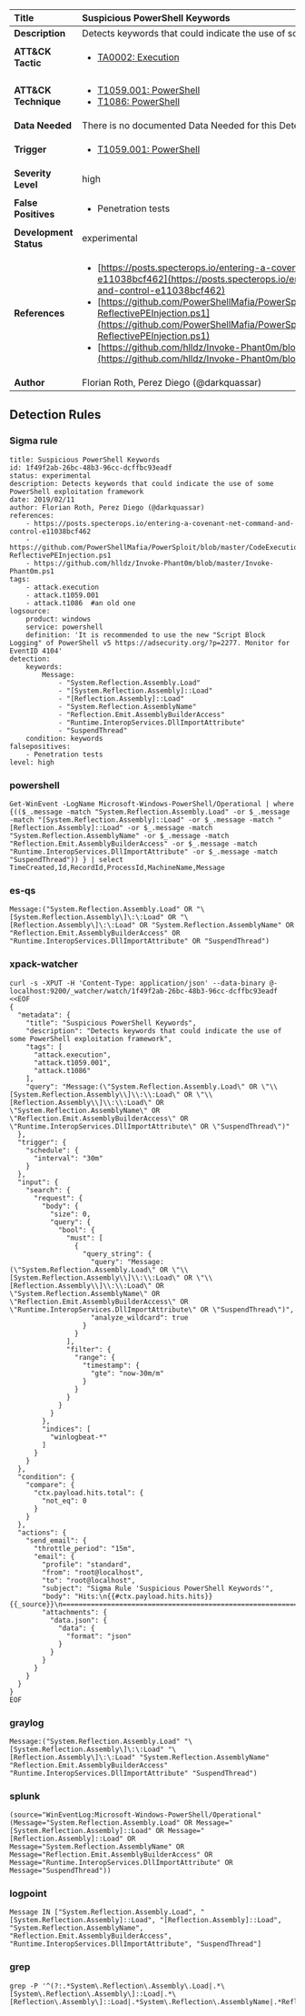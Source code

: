 | Title                    | Suspicious PowerShell Keywords       |
|:-------------------------|:------------------|
| **Description**          | Detects keywords that could indicate the use of some PowerShell exploitation framework |
| **ATT&amp;CK Tactic**    |  <ul><li>[TA0002: Execution](https://attack.mitre.org/tactics/TA0002)</li></ul>  |
| **ATT&amp;CK Technique** | <ul><li>[T1059.001: PowerShell](https://attack.mitre.org/techniques/T1059/001)</li><li>[T1086: PowerShell](https://attack.mitre.org/techniques/T1086)</li></ul>  |
| **Data Needed**          |  There is no documented Data Needed for this Detection Rule yet  |
| **Trigger**              | <ul><li>[T1059.001: PowerShell](../Triggers/T1059.001.md)</li></ul>  |
| **Severity Level**       | high |
| **False Positives**      | <ul><li>Penetration tests</li></ul>  |
| **Development Status**   | experimental |
| **References**           | <ul><li>[https://posts.specterops.io/entering-a-covenant-net-command-and-control-e11038bcf462](https://posts.specterops.io/entering-a-covenant-net-command-and-control-e11038bcf462)</li><li>[https://github.com/PowerShellMafia/PowerSploit/blob/master/CodeExecution/Invoke-ReflectivePEInjection.ps1](https://github.com/PowerShellMafia/PowerSploit/blob/master/CodeExecution/Invoke-ReflectivePEInjection.ps1)</li><li>[https://github.com/hlldz/Invoke-Phant0m/blob/master/Invoke-Phant0m.ps1](https://github.com/hlldz/Invoke-Phant0m/blob/master/Invoke-Phant0m.ps1)</li></ul>  |
| **Author**               | Florian Roth, Perez Diego (@darkquassar) |


## Detection Rules

### Sigma rule

```
title: Suspicious PowerShell Keywords
id: 1f49f2ab-26bc-48b3-96cc-dcffbc93eadf
status: experimental
description: Detects keywords that could indicate the use of some PowerShell exploitation framework
date: 2019/02/11
author: Florian Roth, Perez Diego (@darkquassar)
references:
    - https://posts.specterops.io/entering-a-covenant-net-command-and-control-e11038bcf462
    - https://github.com/PowerShellMafia/PowerSploit/blob/master/CodeExecution/Invoke-ReflectivePEInjection.ps1
    - https://github.com/hlldz/Invoke-Phant0m/blob/master/Invoke-Phant0m.ps1
tags:
    - attack.execution
    - attack.t1059.001
    - attack.t1086  #an old one
logsource:
    product: windows
    service: powershell
    definition: 'It is recommended to use the new "Script Block Logging" of PowerShell v5 https://adsecurity.org/?p=2277. Monitor for EventID 4104'
detection:
    keywords:
        Message:
            - "System.Reflection.Assembly.Load"
            - "[System.Reflection.Assembly]::Load"
            - "[Reflection.Assembly]::Load"
            - "System.Reflection.AssemblyName"
            - "Reflection.Emit.AssemblyBuilderAccess"
            - "Runtime.InteropServices.DllImportAttribute"
            - "SuspendThread"
    condition: keywords
falsepositives:
    - Penetration tests
level: high

```





### powershell
    
```
Get-WinEvent -LogName Microsoft-Windows-PowerShell/Operational | where {(($_.message -match "System.Reflection.Assembly.Load" -or $_.message -match "[System.Reflection.Assembly]::Load" -or $_.message -match "[Reflection.Assembly]::Load" -or $_.message -match "System.Reflection.AssemblyName" -or $_.message -match "Reflection.Emit.AssemblyBuilderAccess" -or $_.message -match "Runtime.InteropServices.DllImportAttribute" -or $_.message -match "SuspendThread")) } | select TimeCreated,Id,RecordId,ProcessId,MachineName,Message
```


### es-qs
    
```
Message:("System.Reflection.Assembly.Load" OR "\[System.Reflection.Assembly\]\:\:Load" OR "\[Reflection.Assembly\]\:\:Load" OR "System.Reflection.AssemblyName" OR "Reflection.Emit.AssemblyBuilderAccess" OR "Runtime.InteropServices.DllImportAttribute" OR "SuspendThread")
```


### xpack-watcher
    
```
curl -s -XPUT -H 'Content-Type: application/json' --data-binary @- localhost:9200/_watcher/watch/1f49f2ab-26bc-48b3-96cc-dcffbc93eadf <<EOF
{
  "metadata": {
    "title": "Suspicious PowerShell Keywords",
    "description": "Detects keywords that could indicate the use of some PowerShell exploitation framework",
    "tags": [
      "attack.execution",
      "attack.t1059.001",
      "attack.t1086"
    ],
    "query": "Message:(\"System.Reflection.Assembly.Load\" OR \"\\[System.Reflection.Assembly\\]\\:\\:Load\" OR \"\\[Reflection.Assembly\\]\\:\\:Load\" OR \"System.Reflection.AssemblyName\" OR \"Reflection.Emit.AssemblyBuilderAccess\" OR \"Runtime.InteropServices.DllImportAttribute\" OR \"SuspendThread\")"
  },
  "trigger": {
    "schedule": {
      "interval": "30m"
    }
  },
  "input": {
    "search": {
      "request": {
        "body": {
          "size": 0,
          "query": {
            "bool": {
              "must": [
                {
                  "query_string": {
                    "query": "Message:(\"System.Reflection.Assembly.Load\" OR \"\\[System.Reflection.Assembly\\]\\:\\:Load\" OR \"\\[Reflection.Assembly\\]\\:\\:Load\" OR \"System.Reflection.AssemblyName\" OR \"Reflection.Emit.AssemblyBuilderAccess\" OR \"Runtime.InteropServices.DllImportAttribute\" OR \"SuspendThread\")",
                    "analyze_wildcard": true
                  }
                }
              ],
              "filter": {
                "range": {
                  "timestamp": {
                    "gte": "now-30m/m"
                  }
                }
              }
            }
          }
        },
        "indices": [
          "winlogbeat-*"
        ]
      }
    }
  },
  "condition": {
    "compare": {
      "ctx.payload.hits.total": {
        "not_eq": 0
      }
    }
  },
  "actions": {
    "send_email": {
      "throttle_period": "15m",
      "email": {
        "profile": "standard",
        "from": "root@localhost",
        "to": "root@localhost",
        "subject": "Sigma Rule 'Suspicious PowerShell Keywords'",
        "body": "Hits:\n{{#ctx.payload.hits.hits}}{{_source}}\n================================================================================\n{{/ctx.payload.hits.hits}}",
        "attachments": {
          "data.json": {
            "data": {
              "format": "json"
            }
          }
        }
      }
    }
  }
}
EOF

```


### graylog
    
```
Message:("System.Reflection.Assembly.Load" "\[System.Reflection.Assembly\]\:\:Load" "\[Reflection.Assembly\]\:\:Load" "System.Reflection.AssemblyName" "Reflection.Emit.AssemblyBuilderAccess" "Runtime.InteropServices.DllImportAttribute" "SuspendThread")
```


### splunk
    
```
(source="WinEventLog:Microsoft-Windows-PowerShell/Operational" (Message="System.Reflection.Assembly.Load" OR Message="[System.Reflection.Assembly]::Load" OR Message="[Reflection.Assembly]::Load" OR Message="System.Reflection.AssemblyName" OR Message="Reflection.Emit.AssemblyBuilderAccess" OR Message="Runtime.InteropServices.DllImportAttribute" OR Message="SuspendThread"))
```


### logpoint
    
```
Message IN ["System.Reflection.Assembly.Load", "[System.Reflection.Assembly]::Load", "[Reflection.Assembly]::Load", "System.Reflection.AssemblyName", "Reflection.Emit.AssemblyBuilderAccess", "Runtime.InteropServices.DllImportAttribute", "SuspendThread"]
```


### grep
    
```
grep -P '^(?:.*System\.Reflection\.Assembly\.Load|.*\[System\.Reflection\.Assembly\]::Load|.*\[Reflection\.Assembly\]::Load|.*System\.Reflection\.AssemblyName|.*Reflection\.Emit\.AssemblyBuilderAccess|.*Runtime\.InteropServices\.DllImportAttribute|.*SuspendThread)'
```



